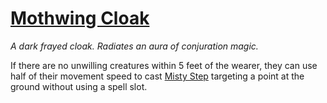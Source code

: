 # [Mothwing Cloak](https://hollowknight.wiki/w/Mothwing_Cloak)

*A dark frayed cloak. Radiates an aura of conjuration magic.*

If there are no unwilling creatures within 5 feet of the wearer, they can use half of their movement speed to cast [Misty Step](https://5e.tools/spells.html#misty%20step_xphb) targeting a point at the ground without using a spell slot.
